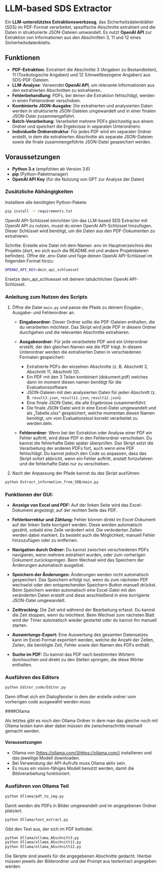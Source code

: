# LLM-based SDS Extractor

Ein **LLM-unterstütztes Extraktionswerkzeug**, das Sicherheitsdatenblätter (SDS) im PDF-Format verarbeitet, spezifische Abschnitte extrahiert und die Daten in strukturierte JSON-Dateien umwandelt. Es nutzt **OpenAI API** zur Extraktion von Informationen aus den Abschnitten 3, 11 und 12 eines Sicherheitsdatenblatts.

## Funktionen

- **PDF-Extraktion**: Extrahiert die Abschnitte 3 (Angaben zu Bestandteilen), 11 (Toxikologische Angaben) und 12 (Umweltbezogene Angaben) aus SDS-PDF-Dateien.
- **LLM-Analyse**: Verwendet **OpenAI API**, um relevante Informationen aus den extrahierten Abschnitten zu extrahieren.
- **Fehlerbehandlung**: PDFs, bei denen die Extraktion fehlschlägt, werden in einen Fehlerordner verschoben.
- **Kombinierte JSON-Ausgabe**: Die extrahierten und analysierten Daten werden in strukturierte JSON-Dateien umgewandelt und in einer finalen JSON-Datei zusammengeführt.
- **Batch-Verarbeitung**: Verarbeitet mehrere PDFs gleichzeitig aus einem Ordner und speichert die Ergebnisse in separaten Unterordnern.
- **Individuelle Ordnerstruktur**: Für jedes PDF wird ein separater Ordner erstellt, in dem die extrahierten Abschnitte als separate JSON-Dateien sowie die finale zusammengeführte JSON-Datei gespeichert werden.

## Voraussetzungen

- **Python 3.x** (empfohlen ab Version 3.6)
- **pip** (Python-Paketmanager)
- **OpenAI API Key** (für die Nutzung von GPT zur Analyse der Daten)

### Zusätzliche Abhängigkeiten

Installiere alle benötigten Python-Pakete:

```bash
pip install -r requirements.txt
```
OpenAI API-Schlüssel einrichten
Um das LLM-based SDS Extractor mit OpenAI API zu nutzen, musst du einen OpenAI API-Schlüssel hinzufügen. Dieser Schlüssel wird benötigt, um die Daten aus den PDF-Dokumenten zu extrahieren.

Schritte:
Erstelle eine Datei mit dem Namen .env im Hauptverzeichnis des Projekts (dort, wo sich auch die README.md und andere Projektdateien befinden).
Öffne die .env-Datei und füge deinen OpenAI API-Schlüssel im folgenden Format hinzu:
```bash
OPENAI_API_KEY=dein_api_schluessel
```
Ersetze dein_api_schluessel mit deinem tatsächlichen OpenAI API-Schlüssel.

### Anleitung zum Nutzen des Scripts

1. Öffne die Datei `main.py` und passe die Pfade zu deinem Eingabe-, Ausgabe- und Fehlerordner an.  

    - **Eingabeordner**: Dieser Ordner sollte die PDF-Dateien enthalten, die du verarbeiten möchtest. Das Skript wird jede PDF in diesem Ordner durchgehen und die relevanten Abschnitte extrahieren.

    - **Ausgabeordner**: Für jede verarbeitete PDF wird ein Unterordner erstellt, der den gleichen Namen wie die PDF trägt. In diesem Unterordner werden die extrahierten Daten in verschiedenen Formaten gespeichert:
      - Extrahierte PDFs der einzelnen Abschnitte (z. B. Abschnitt 3, Abschnitt 11, Abschnitt 12).
      - Ein PDF mit den 3 Teilen kombiniert (dokument.pdf) welches dann im moment diesen namen benötigt für die Evaluationssoftware
      - JSON-Dateien mit den analysierten Daten für jeden Abschnitt (z. B. `result3.json`, `result11.json`, `result12.json`).
      - Eine finale JSON-Datei, die alle Ergebnisse zusammenführt.
      - Die finale JSON-Datei wird in eine Excel-Datei umgewandelt und als „Tabelle.xlsx“ gespeichert, welche momentan diesen Namen benötigt, um vom Evaluationstool korrekt verarbeitet zu werden.deln.

    - **Fehlerordner**: Wenn bei der Extraktion oder Analyse einer PDF ein Fehler auftritt, wird diese PDF in den Fehlerordner verschoben. Du kannst die fehlerhafte Datei später überprüfen. Das Skript setzt die Verarbeitung der anderen PDFs fort, auch wenn eine PDF fehlschlägt. Du kannst jedoch den Code so anpassen, dass das Skript sofort abbricht, wenn ein Fehler auftritt, anstatt fortzufahren und die fehlerhafte Datei nur zu verschieben.

2. Nach der Anpassung der Pfade kannst du das Skript ausführen:

```bash
python Extract_information_from_SDB/main.py
```

### Funktionen der GUI:

- **Anzeige von Excel und PDF:** Auf der linken Seite wird das Excel-Dokument angezeigt, auf der rechten Seite das PDF.
  
- **Fehlerkorrektur und Zählung:** Fehler können direkt im Excel-Dokument auf der linken Seite korrigiert werden. Diese werden automatisch gezählt, sobald eine Zelle verändert wird. Die veränderten Zellen werden dabei markiert. Es besteht auch die Möglichkeit, manuell Fehler hinzuzufügen oder zu entfernen.

- **Navigation durch Ordner:** Du kannst zwischen verschiedenen PDFs navigieren, wenn mehrere extrahiert wurden, oder zum vorherigen Dokument zurückspringen. Beim Wechsel wird das Speichern der Änderungen automatisch ausgelöst.

- **Speichern der Änderungen:** Änderungen werden nicht automatisch gespeichert. Das Speichern erfolgt nur, wenn du zum nächsten PDF wechselst oder den entsprechenden Speichern-Button manuell drückst. Beim Speichern werden automatisch eine Excel-Datei mit den veränderten Daten erstellt und diese anschließend in eine korrigierte JSON-Datei umgewandelt.

- **Zeittracking:** Die Zeit wird während der Bearbeitung erfasst. Du kannst die Zeit stoppen, wenn du möchtest. Beim Wechsel zum nächsten Blatt wird der Timer automatisch wieder gestartet oder du kannst ihn manuell starten.

- **Auswertungs-Export:** Eine Auswertung des gesamten Datensatzes kann im Excel-Format exportiert werden, welche die Anzahl der Zellen, Zeilen, die benötigte Zeit, Fehler sowie den Namen des PDFs enthält.

- **Suche im PDF:** Du kannst das PDF nach bestimmten Wörtern durchsuchen und direkt zu den Stellen springen, die diese Wörter enthalten.

### Ausführen des Editors
```bash
python Editor_code/Editor.py
```
Dann öffnet sich ein Dialogfenster in dem der erstelle ordner vom vorherigen code ausgewählt werden muss


####Ollama

Als letztes gibt es noch den Ollama Ordner in dem man das gleiche noch mit Ollama testen kann aber dabei müssen die zwischenschritte manuell gemacht werden.

#### Voraussetzungen

- Ollama von [https://ollama.com/](https://ollama.com/) installieren und das jeweilige Modell downloaden.  
- Bei Verwendung der API-Aufrufe muss Ollama aktiv sein.  
- Es muss ein vision-fähiges Modell benutzt werden, damit die Bildverarbeitung funktioniert.


### Ausführen von Ollama Teil
```bash
python Ollama/pdf_to_img.py
```
Damit werden die PDFs in Bilder umgewandelt und im angegebenen Ordner platziert.

```bash
python Ollama/text_extract.py
```
Gibt den Text aus, der sich im PDF befindet.

```bash
python Ollama/ollama_Abschnitt3.py
python Ollama/ollama_Abschnitt11.py
python Ollama/ollama_Abschnitt12.py
```
Die Skripte sind jeweils für die angegebenen Abschnitte gedacht. Hierbei müssen jeweils der Bilderordner und der Prompt aus textextract angegeben werden.

